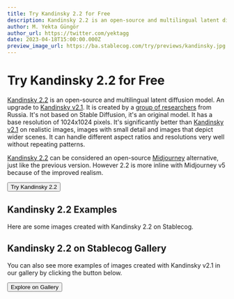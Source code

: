 ```yaml
---
title: Try Kandinsky 2.2 for Free
description: Kandinsky 2.2 is an open-source and multilingual latent diffusion model that has a base resolution of 1024x1024 pixels. It's significantly better than Kandinsky v2.1 on realistic images. Try it on Stablecog for free.
author: M. Yekta Güngör
author_url: https://twitter.com/yektagg
date: 2023-04-18T15:00:00.000Z
preview_image_url: https://ba.stablecog.com/try/previews/kandinsky.jpg
---
```


<script>
  import Button from '$components/buttons/Button.svelte'
  import DocImage from '$components/docs/DocImage.svelte'
</script>

# Try Kandinsky 2.2 for Free

[Kandinsky 2.2](https://github.com/ai-forever/Kandinsky-2) is an open-source and multilingual latent diffusion model. An upgrade to [Kandinsky v2.1](https://stablecog.com/try/models/kandinsky). It is created by a [group of researchers](https://github.com/ai-forever/Kandinsky-2#authors) from Russia. It's not based on Stable Diffusion, it's an original model. It has a base resolution of 1024x1024 pixels. It's significantly better than [Kandinsky v2.1](https://stablecog.com/guide/models/kandinsky) on realistic images, images with small detail and images that depict wider scenes. It can handle different aspect ratios and resolutions very well without repeating patterns.

[Kandinsky 2.2](https://github.com/ai-forever/Kandinsky-2) can be considered an open-source [Midjourney](https://midjourney.com) alternative, just like the previous version. However 2.2 is more inline with Midjourney v5 because of the improved realism.

<Button class="mt-4" href="https://stablecog.com/generate/?mi=9fa49c00-109d-430f-9ddd-449f02e2c71a&adv=true" target="_blank">
Try Kandinsky 2.2
</Button>

## Kandinsky 2.2 Examples

Here are some images created with Kandinsky 2.2 on Stablecog.

<DocImage src="https://ba.stablecog.com/guide/models/kandinsky-2-2.jpg" alt="Kandinsky 2.2 Examples" width="2560" height="5520"/>

## Kandinsky 2.2 on Stablecog Gallery

You can also see more examples of images created with Kandinsky v2.1 in our gallery by clicking the button below.

<Button class="mt-4" href="https://stablecog.com/gallery?mi=9fa49c00-109d-430f-9ddd-449f02e2c71a" target="_blank">
  Explore on Gallery
</Button>
